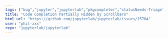 ```yaml
---
tags: ["bug","jupyter","jupyterlab","pkgcompleter","statusNeeds-Triage"]
title: "Code Completion Partially Hidden by Scrollbars"
html_url: "https://github.com/jupyterlab/jupyterlab/issues/15704"
user: "phil-zxx"
repo: "jupyterlab/jupyterlab"
---
```


